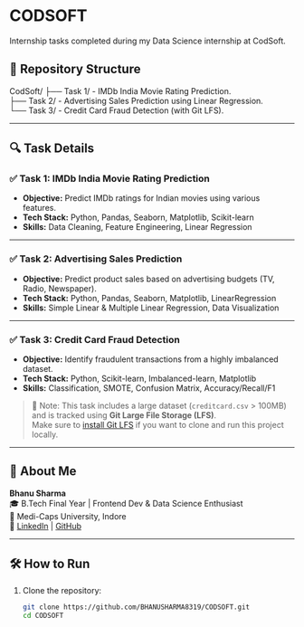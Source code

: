 # CODSOFT
Internship tasks completed during my Data Science internship at CodSoft.

## 📁 Repository Structure
CodSoft/
├── Task 1/ - IMDb India Movie Rating Prediction.    
├── Task 2/ - Advertising Sales Prediction using Linear Regression.  
└── Task 3/ - Credit Card Fraud Detection (with Git LFS).  

---

## 🔍 Task Details

### ✅ Task 1: IMDb India Movie Rating Prediction
- **Objective:** Predict IMDb ratings for Indian movies using various features.
- **Tech Stack:** Python, Pandas, Seaborn, Matplotlib, Scikit-learn
- **Skills:** Data Cleaning, Feature Engineering, Linear Regression

---

### ✅ Task 2: Advertising Sales Prediction
- **Objective:** Predict product sales based on advertising budgets (TV, Radio, Newspaper).
- **Tech Stack:** Python, Pandas, Seaborn, Matplotlib, LinearRegression
- **Skills:** Simple Linear & Multiple Linear Regression, Data Visualization

---

### ✅ Task 3: Credit Card Fraud Detection
- **Objective:** Identify fraudulent transactions from a highly imbalanced dataset.
- **Tech Stack:** Python, Scikit-learn, Imbalanced-learn, Matplotlib
- **Skills:** Classification, SMOTE, Confusion Matrix, Accuracy/Recall/F1

> 📝 Note: This task includes a large dataset (`creditcard.csv` > 100MB) and is tracked using **Git Large File Storage (LFS)**.  
> Make sure to [install Git LFS](https://git-lfs.github.com/) if you want to clone and run this project locally.

---

## 🔗 About Me

**Bhanu Sharma**  
🎓 B.Tech Final Year | Frontend Dev & Data Science Enthusiast  
📍 Medi-Caps University, Indore  
🔗 [LinkedIn](https://www.linkedin.com/in/bhanusharma-cse) | [GitHub](https://github.com/BHANUSHARMA8319)

---
## 🛠️ How to Run

1. Clone the repository:
   ```bash
   git clone https://github.com/BHANUSHARMA8319/CODSOFT.git
   cd CODSOFT
